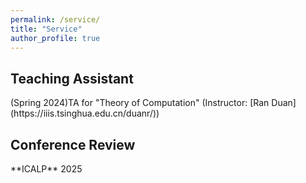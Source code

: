 ```yaml
---
permalink: /service/
title: "Service"
author_profile: true
---
```



<h2>Teaching Assistant</h2>
(Spring 2024)TA for "Theory of Computation" (Instructor: [Ran Duan](https://iiis.tsinghua.edu.cn/duanr/))

<h2>Conference Review</h2>
**ICALP** 2025


